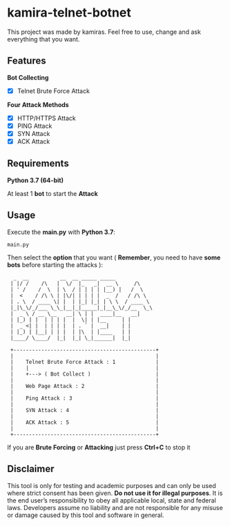 # kamira-telnet-botnet

This project was made by kamiras. Feel free to use, change and ask everything that you want.

## Features

**Bot Collecting**

- [x] Telnet Brute Force Attack

**Four Attack Methods**

- [x] HTTP/HTTPS Attack
- [x] PING Attack
- [x] SYN Attack
- [x] ACK Attack

## Requirements

**Python 3.7 (64-bit)**

At least 1 **bot** to start the **Attack**

## Usage

Execute the **main.py** with **Python 3.7**:

    main.py
   
Then select the **option** that you want ( **Remember**, you need to have **some bots** before starting the attacks ):

```
  _  __          __  __ _____ _____            
 | |/ /    /\   |  \/  |_   _|  __ \     /\    
 | ' /    /  \  | \  / | | | | |__) |   /  \   
 |  <    / /\ \ | |\/| | | | |  _  /   / /\ \  
 | . \  / ____ \| |  | |_| |_| | \ \  / ____ \ 
 |_|\_\/_/___ \_\_|__|_|_____|_|__\_\/_/__  \_\
 |  _ \ / __ \__   __| \ | |  ____|__   __|    
 | |_) | |  | | | |  |  \| | |__     | |       
 |  _ <| |  | | | |  | . ` |  __|    | |       
 | |_) | |__| | | |  | |\  | |____   | |       
 |____/ \____/  |_|  |_| \_|______|  |_|
 
 +----------------------------------------------+
 |                                              |
 |    Telnet Brute Force Attack : 1             |
 |    |                                         |
 |    +---> ( Bot Collect )                     |
 |                                              |
 |    Web Page Attack : 2                       |
 |                                              |
 |    Ping Attack : 3                           |
 |                                              |
 |    SYN Attack : 4                            |
 |                                              |
 |    ACK Attack : 5                            |
 |                                              | 
 +----------------------------------------------+
```

If you are **Brute Forcing** or **Attacking** just press **Ctrl+C** to stop it

## Disclaimer

This tool is only for testing and academic purposes and can only be used where strict consent has been given. **Do not use it for illegal purposes**. It is the end user’s responsibility to obey all applicable local, state and federal laws. Developers assume no liability and are not responsible for any misuse or damage caused by this tool and software in general.

